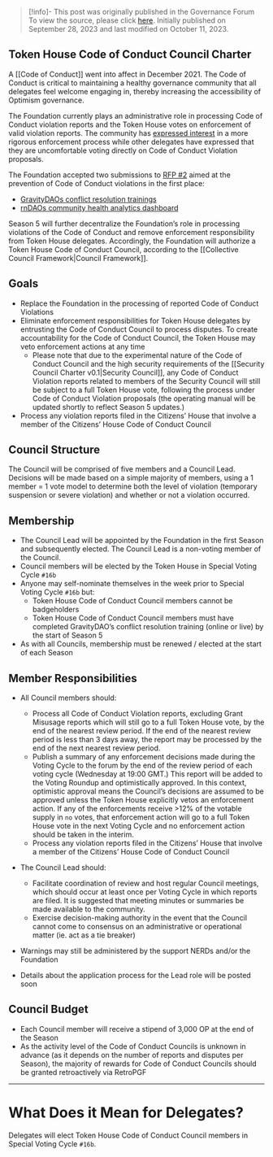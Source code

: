> [!info]- This post was originally published in the Governance Forum
> To view the source, please click [here](https://gov.optimism.io/t/code-of-conduct-councils/6888). Initially published on September 28, 2023 and last modified on October 11, 2023.

<span class="notvisible"></span>
## Token House Code of Conduct Council Charter

A [[Code of Conduct]] went into affect in December 2021. The Code of Conduct is critical to maintaining a healthy governance community that all delegates feel welcome engaging in, thereby increasing the accessibility of Optimism governance.

The Foundation currently plays an administrative role in processing Code of Conduct violation reports and the Token House votes on enforcement of valid violation reports. The community has [expressed interest](https://gov.optimism.io/t/delegate-suspension-fractal-visions/5710/28) in a more rigorous enforcement process while other delegates have expressed that they are uncomfortable voting directly on Code of Conduct Violation proposals.

The Foundation accepted two submissions to [RFP #2](https://github.com/ethereum-optimism/ecosystem-contributions/issues/2) aimed at the prevention of Code of Conduct violations in the first place:

- [GravityDAOs conflict resolution trainings](https://github.com/ethereum-optimism/ecosystem-contributions/issues/2#issuecomment-1735889641)
- [rnDAOs community health analytics dashboard](https://github.com/ethereum-optimism/ecosystem-contributions/issues/2#issuecomment-1731786922)

Season 5 will further decentralize the Foundation’s role in processing violations of the Code of Conduct and remove enforcement responsibility from Token House delegates. Accordingly, the Foundation will authorize a Token House Code of Conduct Council, according to the [[Collective Council Framework|Council Framework]].

## Goals

- Replace the Foundation in the processing of reported Code of Conduct Violations
- Eliminate enforcement responsibilities for Token House delegates by entrusting the Code of Conduct Council to process disputes. To create accountability for the Code of Conduct Council, the Token House may veto enforcement actions at any time
    - Please note that due to the experimental nature of the Code of Conduct Council and the high security requirements of the [[Security Council Charter v0.1|Security Council]], any Code of Conduct Violation reports related to members of the Security Council will still be subject to a full Token House vote, following the process under Code of Conduct Violation proposals (the operating manual will be updated shortly to reflect Season 5 updates.)
- Process any violation reports filed in the Citizens’ House that involve a member of the Citizens’ House Code of Conduct Council

## Council Structure

The Council will be comprised of five members and a Council Lead. Decisions will be made based on a simple majority of members, using a 1 member = 1 vote model to determine both the level of violation (temporary suspension or severe violation) and whether or not a violation occurred.

## Membership

- The Council Lead will be appointed by the Foundation in the first Season and subsequently elected. The Council Lead is a non-voting member of the Council.
- Council members will be elected by the Token House in Special Voting Cycle ``#16b``
- Anyone may self-nominate themselves in the week prior to Special Voting Cycle ``#16b`` but:
    - Token House Code of Conduct Council members cannot be badgeholders
    - Token House Code of Conduct Council members must have completed GravityDAO’s conflict resolution training (online or live) by the start of Season 5
- As with all Councils, membership must be renewed / elected at the start of each Season

## Member Responsibilities

- All Council members should:
    
    - Process all Code of Conduct Violation reports, excluding Grant Misusage reports which will still go to a full Token House vote, by the end of the nearest review period. If the end of the nearest review period is less than 3 days away, the report may be processed by the end of the next nearest review period.
    - Publish a summary of any enforcement decisions made during the Voting Cycle to the forum by the end of the review period of each voting cycle (Wednesday at 19:00 GMT.) This report will be added to the Voting Roundup and optimistically approved. In this context, optimistic approval means the Council’s decisions are assumed to be approved unless the Token House explicitly vetos an enforcement action. If any of the enforcements receive >12% of the votable supply in `no` votes, that enforcement action will go to a full Token House vote in the next Voting Cycle and no enforcement action should be taken in the interim.
    - Process any violation reports filed in the Citizens’ House that involve a member of the Citizens’ House Code of Conduct Council
- The Council Lead should:
    
    - Facilitate coordination of review and host regular Council meetings, which should occur at least once per Voting Cycle in which reports are filed. It is suggested that meeting minutes or summaries be made available to the community.
    - Exercise decision-making authority in the event that the Council cannot come to consensus on an administrative or operational matter (ie. act as a tie breaker)
- Warnings may still be administered by the support NERDs and/or the Foundation
- Details about the application process for the Lead role will be posted soon
    

## Council Budget

- Each Council member will receive a stipend of 3,000 OP at the end of the Season
- As the activity level of the Code of Conduct Councils is unknown in advance (as it depends on the number of reports and disputes per Season), the majority of rewards for Code of Conduct Councils should be granted retroactively via RetroPGF

---

# What Does it Mean for Delegates?

Delegates will elect Token House Code of Conduct Council members in Special Voting Cycle ``#16b``.
